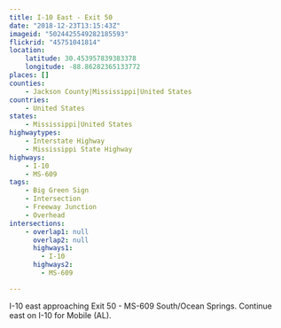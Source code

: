 ```yaml
---
title: I-10 East - Exit 50
date: "2018-12-23T13:15:43Z"
imageid: "5024425549282185593"
flickrid: "45751041814"
location:
    latitude: 30.453957839383378
    longitude: -88.86282365133772
places: []
counties:
    - Jackson County|Mississippi|United States
countries:
    - United States
states:
    - Mississippi|United States
highwaytypes:
    - Interstate Highway
    - Mississippi State Highway
highways:
    - I-10
    - MS-609
tags:
    - Big Green Sign
    - Intersection
    - Freeway Junction
    - Overhead
intersections:
    - overlap1: null
      overlap2: null
      highways1:
        - I-10
      highways2:
        - MS-609

---
```

I-10 east approaching Exit 50 - MS-609 South/Ocean Springs.  Continue east on I-10 for Mobile (AL).